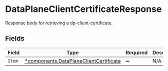 # DataPlaneClientCertificateResponse

Response body for retrieving a dp-client-certificate.


## Fields

| Field                                                                                           | Type                                                                                            | Required                                                                                        | Description                                                                                     |
| ----------------------------------------------------------------------------------------------- | ----------------------------------------------------------------------------------------------- | ----------------------------------------------------------------------------------------------- | ----------------------------------------------------------------------------------------------- |
| `Item`                                                                                          | [*components.DataPlaneClientCertificate](../../models/components/dataplaneclientcertificate.md) | :heavy_minus_sign:                                                                              | N/A                                                                                             |